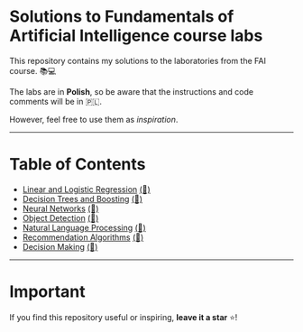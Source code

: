 # Solutions to Fundamentals of Artificial Intelligence course labs

This repository contains my solutions to the laboratories from the FAI course. 📚💻

The labs are in **Polish**, so be aware that the instructions and code comments will be in 🇵🇱.

However, feel free to use them as _inspiration_.

---

# Table of Contents

* [Linear and Logistic Regression](lab1/Readme.md)  [(📓)](lab1/lab_1.ipynb)
* [Decision Trees and Boosting](lab2/Readme.md)  [(📓)](lab2/lab_2.ipynb)
* [Neural Networks](lab3/Readme.md)  [(📓)](lab3/lab_3.ipynb)
* [Object Detection](lab4/Readme.md)  [(📓)](lab4/lab_4.ipynb)
* [Natural Language Processing](lab5/Readme.md)  [(📓)](lab5/lab_5.ipynb)
* [Recommendation Algorithms](lab6/Readme.md)  [(📓)](lab6/lab_6.ipynb)
* [Decision Making](lab7/Readme.md)  [(📓)](lab7/lab_7.ipynb)

---

# Important

If you find this repository useful or inspiring, **leave it a star** ⭐!
